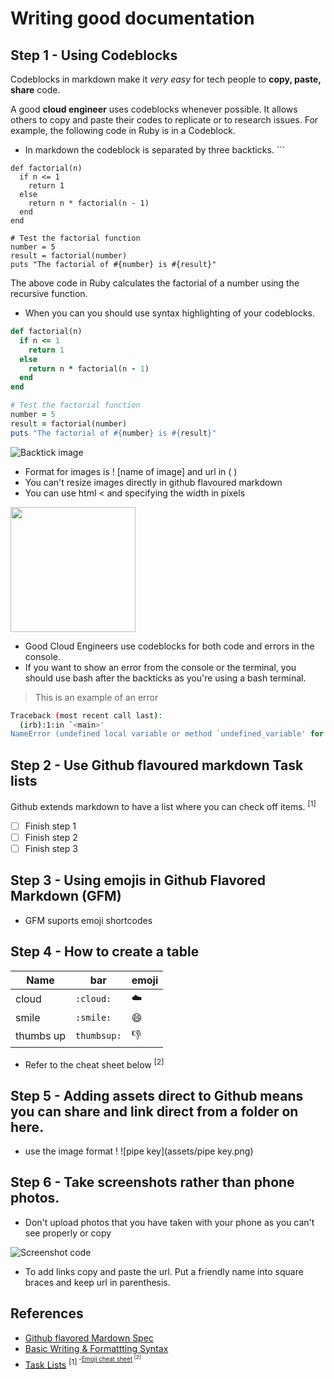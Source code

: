 # Writing good documentation 

## Step 1 - Using Codeblocks

Codeblocks in markdown make it *very easy* for tech people to **copy, paste, share** code. 

A good __cloud engineer__ uses codeblocks whenever possible. It allows others to copy and paste their codes to replicate or to research issues. For example, the following code in Ruby is in a Codeblock. 

- In markdown the codeblock is separated by three backticks. ```

```
def factorial(n)
  if n <= 1
    return 1
  else
    return n * factorial(n - 1)
  end
end

# Test the factorial function
number = 5
result = factorial(number)
puts "The factorial of #{number} is #{result}"
```
The above code in Ruby calculates the factorial of a number using the recursive function. 

- When you can you should use syntax highlighting of your codeblocks.

```ruby
def factorial(n)
  if n <= 1
    return 1
  else
    return n * factorial(n - 1)
  end
end

# Test the factorial function
number = 5
result = factorial(number)
puts "The factorial of #{number} is #{result}"
```

![Backtick image](https://github.com/IntheLoops/github-docs/assets/145233629/d2b12a72-5a9d-4fab-8c24-55288f6444ec)

- Format for images is ! [name of image] and url in ( ) 
- You can't resize images directly in github flavoured markdown 
- You can use html < and specifying the width in pixels 
<img width="200px" src="https://github.com/IntheLoops/github-docs/assets/145233629/d2b12a72-5a9d-4fab-8c24-55288f6444ec" />

- Good Cloud Engineers use codeblocks for both code and errors in the console.
- If you want to show an error from the console or the terminal, you should use bash after the backticks as you're using a bash terminal.
> This is an example of an error 

```bash
Traceback (most recent call last):
  (irb):1:in `<main>'
NameError (undefined local variable or method `undefined_variable' for main:Object)
```

## Step 2 - Use Github flavoured markdown Task lists 

Github extends markdown to have a list where you can check off items. <sup>[1]<sup/>

- [ ] Finish step 1
- [ ] Finish step 2
- [ ] Finish step 3

## Step 3 - Using emojis in Github Flavored Markdown (GFM) 
- GFM suports emoji shortcodes
  
## Step 4 - How to create a table 
| Name | bar | emoji |
| --- | --- | --- |
| cloud | `:cloud:` | ☁️
| smile | `:smile:` | 😄
| thumbs up | `thumbsup:` | 👎
- Refer to the cheat sheet below <sup>[2]<sup/>

## Step 5 - Adding assets direct to Github means you can share and link direct from a folder on here. 
- use the image format ! []()
![pipe key](assets/pipe key.png)

## Step 6 - Take screenshots rather than phone photos. 
- Don't upload photos that you have taken with your phone as you can't see properly or copy


![Screenshot code ](https://github.com/IntheLoops/github-docs/assets/145233629/d51192e5-75f6-44fe-a347-aa97d6543862)


- To add links copy and paste the url. Put a friendly name into square braces and keep url in parenthesis.
  
## References

- [Github flavored Mardown Spec](https://github.github.com/gfm/)
- [Basic Writing & Formattting Syntax](https://docs.github.com/en/get-started/writing-on-github/getting-started-with-writing-and-formatting-on-github/basic-writing-and-formatting-syntax)
- [Task Lists](https://docs.github.com/en/get-started/writing-on-github/getting-started-with-writing-and-formatting-on-github/basic-writing-and-formatting-syntax#task-lists) <sup>[1]<sup/>
-[Emoji cheat sheet](https://www.webfx.com/tools/emoji-cheat-sheet/) <sup>[2]<sup/>



